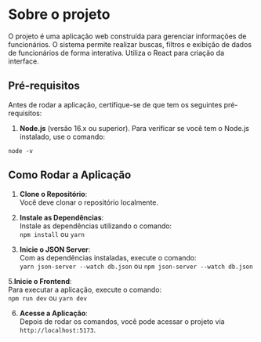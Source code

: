 # Sobre o projeto

O projeto é uma aplicação web construída para gerenciar informações de funcionários. O sistema permite realizar buscas, filtros e exibição de dados de funcionários de forma interativa. Utiliza o React para criação da interface.

## Pré-requisitos

Antes de rodar a aplicação, certifique-se de que tem os seguintes pré-requisitos:

1. **Node.js** (versão 16.x ou superior). Para verificar se você tem o Node.js instalado, use o comando:

`node -v`

## Como Rodar a Aplicação

1. **Clone o Repositório**:  
 Você deve clonar o repositório localmente.  

2. **Instale as Dependências**:  
 Instale as dependências utilizando o comando:  
`npm install` ou `yarn`  
   
4. **Inicie o JSON Server**:  
 Com as dependências instaladas, execute o comando:  
`yarn json-server --watch db.json` ou `npm json-server --watch db.json`  

5.**Inicie o Frontend**:  
 Para executar a aplicação, execute o comando:  
`npm run dev` ou `yarn dev`  
    
6. **Acesse a Aplicação**:  
 Depois de rodar os comandos, você pode acessar o projeto via `http://localhost:5173`.  
